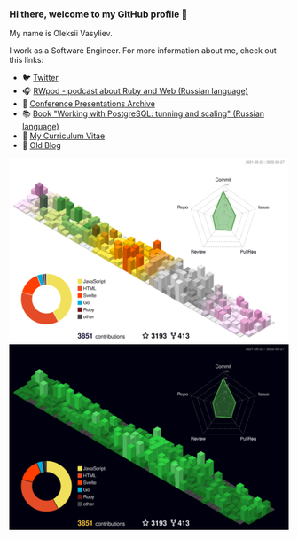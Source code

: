 ### Hi there, welcome to my GitHub profile 👋

My name is Oleksii Vasyliev. 

I work as a Software Engineer. For more information about me, check out this links:

 - :bird: [Twitter](https://twitter.com/leopard_me/)
 - :headphones: [RWpod - podcast about Ruby and Web (Russian language)](https://www.rwpod.com/)
 - :notebook: [Conference Presentations Archive](https://leopard.in.ua/presentations/)
 - :books: [Book "Working with PostgreSQL: tunning and scaling" (Russian language)](https://postgresql.leopard.in.ua/)
 - :scroll: [My Curriculum Vitae](https://github.com/le0pard/cv)
 - :memo: [Old Blog](https://leopard.in.ua/)



![profile 3d light](./profile-3d-contrib/profile-season-animate.svg#gh-light-mode-only)
![profile 3d dark](./profile-3d-contrib/profile-night-green.svg#gh-dark-mode-only)
